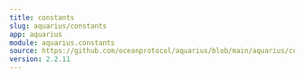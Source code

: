 ```yaml
---
title: constants
slug: aquarius/constants
app: aquarius
module: aquarius.constants
source: https://github.com/oceanprotocol/aquarius/blob/main/aquarius/constants.py
version: 2.2.11
---
```

